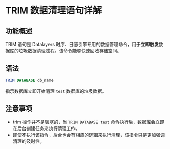 # TRIM 数据清理语句详解

## 功能概述
TRIM 语句是 Datalayers 时序、日志引擎专用的数据管理命令，用于**立即触发**数据库的垃圾数据清理过程。该命令能够快速回收存储空间。

## 语法

```sql
TRIM DATABASE db_name
```

指示数据库立即开始清理 `test` 数据库的垃圾数据。

## 注意事项
- trim 操作并不是阻塞的，当 `TRIM DATABASE test` 命令执行后，数据库会立即在后台创建任务来执行清理工作。
- 即使不执行该指令，后台也会有相应的逻辑来执行清理，该指令只是更加强调清理的及时性。
